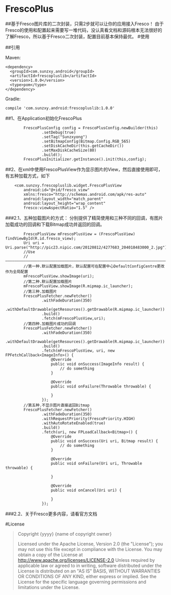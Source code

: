 # FrescoPlus
##基于Fresco图片库的二次封装，只需2步就可以让你的应用接入Fresco！
由于Fresco的使用和配置起来需要写一堆代码，没认真看文档和源码根本无法很好的了解Fresco，所以基于Fresco二次封装，配置目前基本保持最优。
#使用

##引用

Maven:
```
<dependency>
  <groupId>com.sunzxy.android</groupId>
  <artifactId>frescopluslib</artifactId>
  <version>1.0.0</version>
  <type>pom</type>
</dependency>
```
Gradle:

```
compile 'com.sunzxy.android:frescopluslib:1.0.0'
```

##1、在Application初始化FrescoPlus
```
        FrescoPlusConfig config = FrescoPlusConfig.newBuilder(this)
                .setDebug(true)
                .setTag("Sunzxyong")
                .setBitmapConfig(Bitmap.Config.RGB_565)
                .setDiskCacheDir(this.getCacheDir())
                .setMaxDiskCacheSize(80)
                .build();
        FrescoPlusInitializer.getInstance().init(this,config);
```
##2、在xml中使用FrescoPlusView作为显示图片的View，然后直接使用即可，有五种加载方式，如下
```
    <com.sunzxy.frescopluslib.widget.FrescoPlusView
        android:id="@+id/fresco_view"
        xmlns:fresco="http://schemas.android.com/apk/res-auto"
        android:layout_width="match_parent"
        android:layout_height="wrap_content"
        fresco:viewAspectRatio="1.5" />
```
###2.1、五种加载图片的方式：
分别提供了精简使用和三种不同的回调，有图片加载成功的回调和下载Bitmap成功并返回的回调。
```
        FrescoPlusView mFrescoPlusView = (FrescoPlusView) findViewById(R.id.fresco_view);
        Uri uri = Uri.parse("http://pic23.nipic.com/20120812/4277683_204018483000_2.jpg");
        //Use
        //——————————————————————————————————————————————————————————————————————————————————————————
        //第一种.默认配置加载图片，默认配置可在配置中心DefaultConfigCentre更改作为全局配置
        mFrescoPlusView.showImage(uri);
        //第二种.默认配置加载图片
        mFrescoPlusView.showImage(R.mipmap.ic_launcher);
        //第三种.加载图片
        FrescoPlusFetcher.newFetcher()
                .withFadeDuration(350)
                .withDefaultDrawable(getResources().getDrawable(R.mipmap.ic_launcher))
                .build()
                .fetch(mFrescoPlusView,uri);
        //第四种.加载图片成功的回调
        FrescoPlusFetcher.newFetcher()
                .withFadeDuration(350)
                .withDefaultDrawable(getResources().getDrawable(R.mipmap.ic_launcher))
                .build()
                .fetch(mFrescoPlusView, uri, new FPFetchCallback<ImageInfo>() {
                    @Override
                    public void onSuccess(ImageInfo result) {
                        // do something
                    }

                    @Override
                    public void onFailure(Throwable throwable) {

                    }
                });
        //第五种.不显示图片直接返回Bitmap
        FrescoPlusFetcher.newFetcher()
                .withFadeDuration(350)
                .withRequestPriority(FrescoPriority.HIGH)
                .withAutoRotateEnabled(true)
                .build()
                .fetch(uri, new FPLoadCallback<Bitmap>() {
                    @Override
                    public void onSuccess(Uri uri, Bitmap result) {
                        // do something
                    }

                    @Override
                    public void onFailure(Uri uri, Throwable throwable) {

                    }

                    @Override
                    public void onCancel(Uri uri) {

                    }
                });
```
###2.2、关于Fresco更多内容，请看官方文档


#License
>                                 
>Copyright {yyyy} {name of copyright owner}
>   
>  Licensed under the Apache License, Version 2.0 (the "License");
   you may not use this file except in compliance with the License.
   You may obtain a copy of the License at
       http://www.apache.org/licenses/LICENSE-2.0
   Unless required by applicable law or agreed to in writing, software
   distributed under the License is distributed on an "AS IS" BASIS,
   WITHOUT WARRANTIES OR CONDITIONS OF ANY KIND, either express or implied.
   See the License for the specific language governing permissions and
   limitations under the License.

